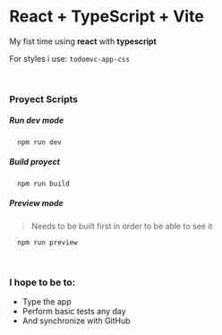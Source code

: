 # React + TypeScript + Vite

My fist time using **react** with **typescript**

For styles i use: `todomvc-app-css`

<br/>

### Proyect Scripts

<h5>Run dev mode</h5>

```
  npm run dev
```

<h5>Build proyect</h5>

```
  npm run build
```

<h5>Preview mode</h5>

> Needs to be built first in order to be able to see it

```
  npm run preview
```

<br/>

### I hope to be to:

- Type the app
- Perform basic tests any day
- And synchronize with GitHub
